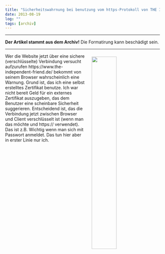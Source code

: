 ```yaml
---
title: "Sicherheitswahrnung bei benutzung vom https-Protokoll von THE INDEPENDENT FRIEND"
date: 2013-08-19
log: ""
tags: [archiv]
---
```

<hr><b>Der Artikel stammt aus dem Archiv!</b> Die Formatirung kann beschädigt sein.<hr>
<p><a href="http://www.the-independent-friend.de/files/ssl-error.png"  >
<img src="http://www.the-independent-friend.de/files/ssl-error.png"  width="40%" height="auto"  align="right"  vspace="10" hspace="20" /></a> Wer die Website jetzt über eine sichere (verschlüsselte) Verbindung versucht aufzurufen https://www.the-independent-friend.de/ bekommt von seinem Browser wahrscheinlich eine Warnung. Grund ist, das ich eine selbst erstelltes Zertifikat benutze. Ich war nicht bereit Geld für ein externes Zertifikat auszugeben, das dem Benutzer eine scheinbare Sicherheit suggerieren. Entscheidend ist, das die Verbindung jetzt zwischen Browser und Client verschlüsselt ist (wenn man das möchte und https:// verwendet). Das ist z.B. Wichtig wenn man sich mit Passwort anmeldet. Das tun hier aber in erster Linie nur ich.</p>
<!--break-->

